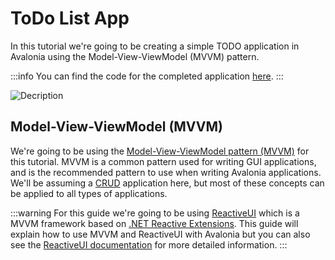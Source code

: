 # ToDo List App

In this tutorial we're going to be creating a simple TODO application in Avalonia using the Model-View-ViewModel \(MVVM\) pattern.

:::info
You can find the code for the completed application [here](https://github.com/grokys/todo-tutorial).
:::

  <div style={{textAlign: 'center'}}>
    <img src="/img/tutorials/todo-list-app/image%20%2814%29.png" alt="Decription" />
  </div>

## Model-View-ViewModel \(MVVM\)

We're going to be using the [Model-View-ViewModel pattern \(MVVM\)](https://docs.avaloniaui.net/guides/basics/mvvm) for this tutorial. MVVM is a common pattern used for writing GUI applications, and is the recommended pattern to use when writing Avalonia applications. We'll be assuming a [CRUD](https://en.wikipedia.org/wiki/Create,_read,_update_and_delete) application here, but most of these concepts can be applied to all types of applications.

:::warning
For this guide we're going to be using [ReactiveUI](https://reactiveui.net/) which is a MVVM framework based on [.NET Reactive Extensions](https://reactivex.io/). This guide will explain how to use MVVM and ReactiveUI with Avalonia but you can also see the [ReactiveUI documentation](https://reactiveui.net/docs/) for more detailed information.
:::
